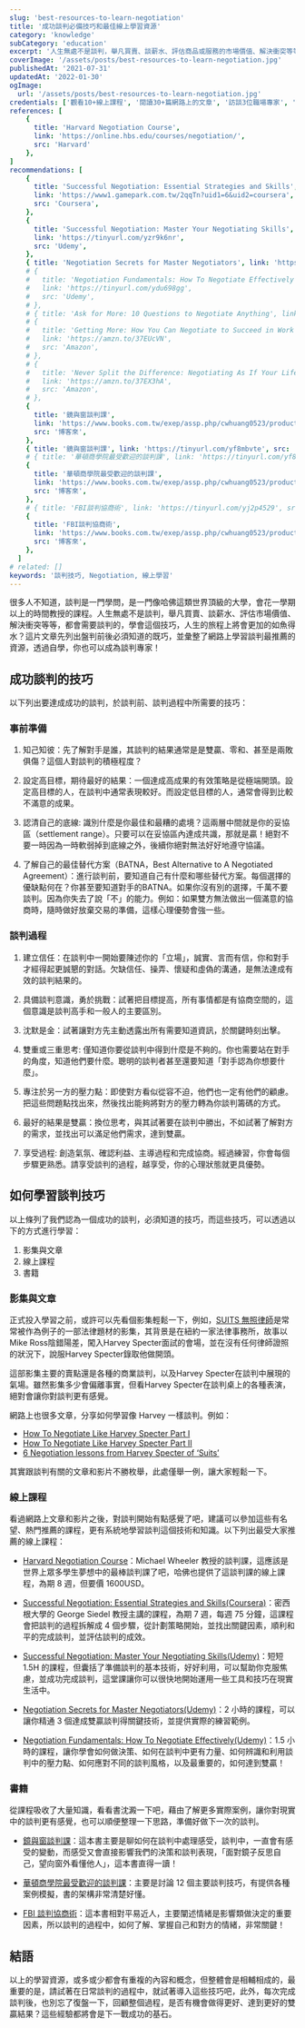 ```yaml
---
slug: 'best-resources-to-learn-negotiation'
title: '成功談判必備技巧和最佳線上學習資源'
category: 'knowledge'
subCategory: 'education'
excerpt: '人生無處不是談判，舉凡買賣、談薪水、評估商品或服務的市場價值、解決衝突等等，都會需要談判的，若學會了這更好的談判方式，那人生將可以躍進多少？這片文章彙整了學習談判這個技術，最推薦的資源，透過自學，你也可以成為談判專家！'
coverImage: '/assets/posts/best-resources-to-learn-negotiation.jpg'
publishedAt: '2021-07-31'
updatedAt: '2022-01-30'
ogImage:
  url: '/assets/posts/best-resources-to-learn-negotiation.jpg'
credentials: ['觀看10+線上課程', '閱讀30+篇網路上的文章', '訪談3位職場專家', '閱讀5本相關書籍']
references: [
    {
      title: 'Harvard Negotiation Course',
      link: 'https://online.hbs.edu/courses/negotiation/',
      src: 'Harvard'
    },
]
recommendations: [
    {
      title: 'Successful Negotiation: Essential Strategies and Skills',
      link: 'https://www1.gamepark.com.tw/2qqTn?uid1=6&uid2=coursera',
      src: 'Coursera',
    },
    {
      title: 'Successful Negotiation: Master Your Negotiating Skills',
      link: 'https://tinyurl.com/yzr9k6nr',
      src: 'Udemy',
    },
    { title: 'Negotiation Secrets for Master Negotiators', link: 'https://tinyurl.com/ygl3k6q6', src: 'Udemy' },
    # {
    #   title: 'Negotiation Fundamentals: How To Negotiate Effectively',
    #   link: 'https://tinyurl.com/ydu698gg',
    #   src: 'Udemy',
    # },
    # { title: 'Ask for More: 10 Questions to Negotiate Anything', link: 'https://amzn.to/3g0SsLc', src: 'Amazon' },
    # {
    #   title: 'Getting More: How You Can Negotiate to Succeed in Work and Life',
    #   link: 'https://amzn.to/37EUcVN',
    #   src: 'Amazon',
    # },
    # {
    #   title: 'Never Split the Difference: Negotiating As If Your Life Depended On It',
    #   link: 'https://amzn.to/37EX3hA',
    #   src: 'Amazon',
    # },
    {
      title: '鏡與窗談判課',
      link: 'https://www.books.com.tw/exep/assp.php/cwhuang0523/products/0010873973?sloc=main&utm_source=cwhuang0523&utm_medium=ap-books&utm_content=recommend&utm_campaign=ap-202108',
      src: '博客來',
    },
    { title: '鏡與窗談判課', link: 'https://tinyurl.com/yf8mbvte', src: '金石堂' },
    # { title: '華頓商學院最受歡迎的談判課', link: 'https://tinyurl.com/yf8mbvte', src: '金石堂' },
    {
      title: '華頓商學院最受歡迎的談判課',
      link: 'https://www.books.com.tw/exep/assp.php/cwhuang0523/products/0010773987?utm_source=cwhuang0523&utm_medium=ap-books&utm_content=recommend&utm_campaign=ap-202108',
      src: '博客來',
    },
    # { title: 'FBI談判協商術', link: 'https://tinyurl.com/yj2p4529', src: '金石堂' },
    {
      title: 'FBI談判協商術',
      link: 'https://www.books.com.tw/exep/assp.php/cwhuang0523/products/0010725672?utm_source=cwhuang0523&utm_medium=ap-books&utm_content=recommend&utm_campaign=ap-202108',
      src: '博客來',
    },
  ]
# related: []
keywords: '談判技巧, Negotiation, 線上學習'
---
```


很多人不知道，談判是一門學問，是一門像哈佛這類世界頂級的大學，會花一學期以上的時間教授的課程。人生無處不是談判，舉凡買賣、談薪水、評估市場價值、解決衝突等等，都會需要談判的，學會這個技巧，人生的旅程上將會更加的如魚得水？這片文章先列出盤判前後必須知道的既巧，並彙整了網路上學習談判最推薦的資源，透過自學，你也可以成為談判專家！

## 成功談判的技巧

以下列出要達成成功的談判，於談判前、談判過程中所需要的技巧：

### 事前準備

1. 知己知彼：先了解對手是誰，其談判的結果通常是是雙贏、零和、甚至是兩敗俱傷？這個人對談判的積極程度？

2. 設定高目標，期待最好的結果：一個達成高成果的有效策略是從極端開頭。設定高目標的人，在談判中通常表現較好。而設定低目標的人，通常會得到比較不滿意的成果。

3. 認清自己的底線: 識別什麼是你最佳和最糟的處境？這兩層中間就是你的妥協區（settlement range）。只要可以在妥協區內達成共識，那就是贏！絕對不要一時因為一時軟弱掉到底線之外，後續你絕對無法好好地遵守協議。

4. 了解自己的最佳替代方案（BATNA，Best Alternative to A Negotiated Agreement）：進行談判前，要知道自己有什麼和哪些替代方案。每個選擇的優缺點何在？你甚至要知道對手的BATNA。如果你沒有別的選擇，千萬不要談判。因為你失去了說「不」的能力。例如：如果雙方無法做出一個滿意的協商時，隨時做好放棄交易的準備，這樣心理優勢會強一些。

### 談判過程

1. 建立信任：在談判中一開始要陳述你的「立場」，誠實、言而有信，你和對手才經得起更誠懇的對話。欠缺信任、操弄、懷疑和虛偽的溝通，是無法達成有效的談判結果的。

2. 具備談判意識，勇於挑戰：試著把目標提高，所有事情都是有協商空間的，這個意識是談判高手和一般人的主要區別。

3. 沈默是金：試著讓對方先主動透露出所有需要知道資訊，於關鍵時刻出擊。

4. 雙重或三重思考: 僅知道你要從談判中得到什麼是不夠的。你也需要站在對手的角度，知道他們要什麼。聰明的談判者甚至還要知道「對手認為你想要什麼」。

5. 專注於另一方的壓力點：即使對方看似從容不迫，他們也一定有他們的顧慮。把這些問題點找出來，然後找出能夠將對方的壓力轉為你談判籌碼的方式。

6. 最好的結果是雙贏：換位思考，與其試著要在談判中勝出，不如試著了解對方的需求，並找出可以滿足他們需求，達到雙贏。

7. 享受過程: 創造氣氛、確認利益、主導過程和完成協商。經過練習，你會每個步驟更熟悉。請享受談判的過程，越享受，你的心理狀態就更具優勢。

## 如何學習談判技巧

以上條列了我們認為一個成功的談判，必須知道的技巧，而這些技巧，可以透過以下的方式進行學習：

1. 影集與文章
2. 線上課程
3. 書籍

### 影集與文章

正式投入學習之前，或許可以先看個影集輕鬆一下，例如，[SUITS 無照律師](https://www.imdb.com/title/tt1632701/)是常常被作為例子的一部法律題材的影集，其背景是在紐約一家法律事務所，故事以Mike Ross陰錯陽差，闖入Harvey Specter面試的會場，並在沒有任何律師證照的狀況下，說服Harvey Specter錄取他做開頭。

這部影集主要的賣點還是各種的商業談判，以及Harvey Specter在談判中展現的氣場。雖然影集多少會偏離事實，但看Harvey Specter在談判桌上的各種表演，絕對會讓你對談判更有感覺。

網路上也很多文章，分享如何學習像 Harvey 一樣談判。例如：

- [How To Negotiate Like Harvey Specter Part I](https://www.linkedin.com/pulse/20140814142934-347559225-how-to-negotiate-like-harvey-specter/)
- [How To Negotiate Like Harvey Specter Part II](https://www.linkedin.com/pulse/20141204130253-347559225-how-to-negotiate-like-harvey-specter-part-ii/)
- [6 Negotiation lessons from Harvey Specter of ‘Suits’](https://www.scotwork.com.au/negotiation-blog/2018/6-negotiation-lessons-from-harvey-spectre-of-suits/)

其實跟談判有關的文章和影片不勝枚舉，此處僅舉一例，讓大家輕鬆一下。

### 線上課程

看過網路上文章和影片之後，對談判開始有點感覺了吧，建議可以參加這些有名望、熱門推薦的課程，更有系統地學習談判這個技術和知識。以下列出最受大家推薦的線上課程：

- [Harvard Negotiation Course](https://online.hbs.edu/courses/negotiation/)：Michael Wheeler 教授的談判課，這應該是世界上眾多學生夢想中的最棒談判課了吧，哈佛也提供了這談判課的線上課程，為期 8 週，但要價 1600USD。

- [Successful Negotiation: Essential Strategies and Skills(Coursera)](https://www1.gamepark.com.tw/2qqTn?uid1=6&uid2=coursera)：密西根大學的 George Siedel 教授主講的課程，為期 7 週，每週 75 分鐘，這課程會把談判的過程拆解成 4 個步驟，從計劃策略開始，並找出關鍵因素，順利和平的完成談判，並評估談判的成效。

- [Successful Negotiation: Master Your Negotiating Skills(Udemy)](https://tinyurl.com/yzr9k6nr "affiliate")：短短 1.5H 的課程，但囊括了準備談判的基本技術，好好利用，可以幫助你克服焦慮，並成功完成談判，這堂課讓你可以很快地開始運用一些工具和技巧在現實生活中。

- [Negotiation Secrets for Master Negotiators(Udemy)](https://tinyurl.com/ygl3k6q6 "affiliate")：2 小時的課程，可以讓你精通 3 個達成雙贏談判得關鍵技術，並提供實際的練習範例。

- [Negotiation Fundamentals: How To Negotiate Effectively(Udemy)](https://tinyurl.com/ydu698gg "affiliate")：1.5 小時的課程，讓你學會如何做決策、如何在談判中更有力量、如何辨識和利用談判中的壓力點、如何應對不同的談判風格，以及最重要的，如何達到雙贏！

### 書籍

從課程吸收了大量知識，看看書沈澱一下吧，藉由了解更多實際案例，讓你對現實中的談判更有感覺，也可以順便整理一下思路，準備好做下一次的談判。

- [鏡與窗談判課](https://www.books.com.tw/exep/assp.php/cwhuang0523/products/0010873973?sloc=main&utm_source=cwhuang0523&utm_medium=ap-books&utm_content=recommend&utm_campaign=ap-202108 "affiliate")：這本書主要是聊如何在談判中處理感受，談判中，一直會有感受的變動，而感受又會直接影響我們的決策和談判表現，「面對鏡子反思自己，望向窗外看懂他人」，這本書直得一讀！

- [華頓商學院最受歡迎的談判課](https://www.books.com.tw/exep/assp.php/cwhuang0523/products/0010773987?utm_source=cwhuang0523&utm_medium=ap-books&utm_content=recommend&utm_campaign=ap-202108 "affiliate")：主要是討論 12 個主要談判技巧，有提供各種案例模擬，書的架構非常清楚好懂。

- [FBI 談判協商術](https://www.books.com.tw/exep/assp.php/cwhuang0523/products/0010725672?utm_source=cwhuang0523&utm_medium=ap-books&utm_content=recommend&utm_campaign=ap-202108 "affiliate")：這本書相對平易近人，主要闡述情緒是影響類做決定的重要因素，所以談判的過程中，如何了解、掌握自己和對方的情緒，非常關鍵！

## 結語

以上的學習資源，或多或少都會有重複的內容和概念，但整體會是相輔相成的，最重要的是，請試著在日常談判的過程中，就試著導入這些技巧吧，此外，每次完成談判後，也別忘了復盤一下，回顧整個過程，是否有機會做得更好、達到更好的雙贏結果？這些經驗都將會是下一戰成功的基石。
